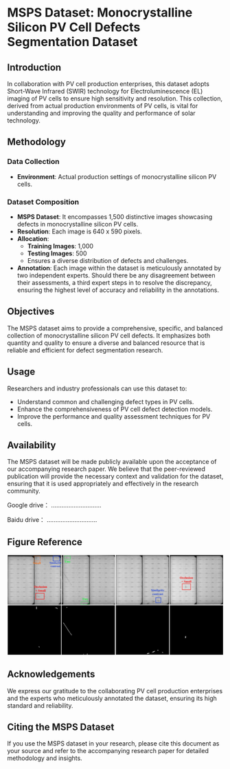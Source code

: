 # MSPS Dataset: Monocrystalline Silicon PV Cell Defects Segmentation Dataset

## Introduction

In collaboration with PV cell production enterprises, this dataset adopts Short-Wave Infrared (SWIR) technology for Electroluminescence (EL) imaging of PV cells to ensure high sensitivity and resolution. This collection, derived from actual production environments of PV cells, is vital for understanding and improving the quality and performance of solar technology.

## Methodology

### Data Collection
- **Environment**: Actual production settings of monocrystalline silicon PV cells.


### Dataset Composition
- **MSPS Dataset**: It encompasses 1,500 distinctive images showcasing defects in monocrystalline silicon PV cells.
- **Resolution**: Each image is 640 x 590 pixels.
- **Allocation**:
  - **Training Images**: 1,000
  - **Testing Images**: 500
  - Ensures a diverse distribution of defects and challenges.
- **Annotation**: Each image within the dataset is meticulously annotated by two independent experts. Should there be any disagreement between their assessments, a third expert steps in to resolve the discrepancy, ensuring the highest level of accuracy and reliability in the annotations.

## Objectives

The MSPS dataset aims to provide a comprehensive, specific, and balanced collection of monocrystalline silicon PV cell defects. It emphasizes both quantity and quality to ensure a diverse and balanced resource that is reliable and efficient for defect segmentation research.

## Usage

Researchers and industry professionals can use this dataset to:
- Understand common and challenging defect types in PV cells.
- Enhance the comprehensiveness of PV cell defect detection models.
- Improve the performance and quality assessment techniques for PV cells.

## Availability

The MSPS dataset will be made publicly available upon the acceptance of our accompanying research paper. We believe that the peer-reviewed publication will provide the necessary context and validation for the dataset, ensuring that it is used appropriately and effectively in the research community.

Google drive：
.............................

Baidu drive：
.............................
## Figure Reference
![image](https://github.com/MSPS-Dataset/MSPS-Dataset/blob/main/MSPS.jpg)


## Acknowledgements

We express our gratitude to the collaborating PV cell production enterprises and the experts who meticulously annotated the dataset, ensuring its high standard and reliability.

## Citing the MSPS Dataset

If you use the MSPS dataset in your research, please cite this document as your source and refer to the accompanying research paper for detailed methodology and insights.


